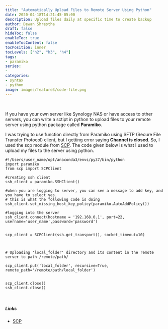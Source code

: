 ```yaml
---
title: "Automatically Upload Files to Remote Server Using Python"
date: 2020-04-18T14:21:45-05:00
description: Upload files daily at specific time to create backup
author: Dewan Shrestha
draft: false
hideToc: false
enableToc: true
enableTocContent: false
tocPosition: inner
tocLevels: ["h2", "h3", "h4"]
tags:
- paramiko
series:
-
categories:
- syntax
- python
image: images/feature3/code-file.png
---
```


<br/>

If you have your own server like Synology NAS or have access to other servers, you can write a sctipt in python to upload files to your remote server using python package called **Paramiko**.

I was trying to use function directly from Paramiko using SFTP (Secure File Transfer Protocol) client, but I getting error saying **Channel is closed**. So, I used the scp module from [SCP](https://github.com/jbardin/scp.py). The code given below is what I used to upload my files to the server using python.
```
#!/Users/user_name/opt/anaconda3/envs/py37/bin/python
import paramiko
from scp import SCPClient

#creating ssh client
ssh_client = paramiko.SSHClient()

#when you are logging to server, you can see a message to add key, and you have to select yes.
# this is what the following code is doing
ssh_client.set_missing_host_key_policy(paramiko.AutoAddPolicy())

#logging into the server
ssh_client.connect(hostname = '192.168.0.1', port=22, username='user_name',password='password')


scp_client = SCPClient(ssh.get_transport(), socket_timeout=10)



# Uploading 'local_folder' directory and its content in the remote server to path /remote/path/

scp_client.put('local_folder', recursive=True, remote_path='/remote/path/local_folder')


scp_client.close()
ssh_client.close()
```
<br/>


##### Links
- [SCP](https://github.com/jbardin/scp.py)

